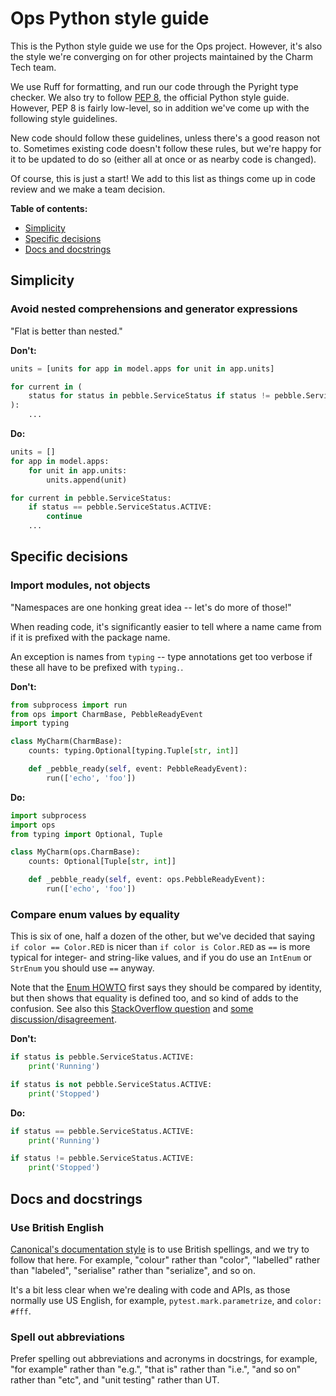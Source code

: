 # Ops Python style guide

This is the Python style guide we use for the Ops project. However, it's also the style we're converging on for other projects maintained by the Charm Tech team.

We use Ruff for formatting, and run our code through the Pyright type checker. We also try to follow [PEP 8](https://peps.python.org/pep-0008/), the official Python style guide. However, PEP 8 is fairly low-level, so in addition we've come up with the following style guidelines.

New code should follow these guidelines, unless there's a good reason not to. Sometimes existing code doesn't follow these rules, but we're happy for it to be updated to do so (either all at once or as nearby code is changed).

Of course, this is just a start! We add to this list as things come up in code review and we make a team decision.


**Table of contents:**

* [Simplicity](#simplicity)
* [Specific decisions](#specific-decisions)
* [Docs and docstrings](#docs-and-docstrings)


## Simplicity

### Avoid nested comprehensions and generator expressions

"Flat is better than nested."

**Don't:**

```python
units = [units for app in model.apps for unit in app.units]

for current in (
    status for status in pebble.ServiceStatus if status != pebble.ServiceStatus.ACTIVE
):
    ...
```

**Do:**

```python
units = []
for app in model.apps:
    for unit in app.units:
        units.append(unit)

for current in pebble.ServiceStatus:
    if status == pebble.ServiceStatus.ACTIVE:
        continue
    ...
```

## Specific decisions

### Import modules, not objects

"Namespaces are one honking great idea -- let's do more of those!"

When reading code, it's significantly easier to tell where a name came from if it is prefixed with the package name.

An exception is names from `typing` -- type annotations get too verbose if these all have to be prefixed with `typing.`.

**Don't:**

```python
from subprocess import run
from ops import CharmBase, PebbleReadyEvent
import typing

class MyCharm(CharmBase):
	counts: typing.Optional[typing.Tuple[str, int]]

	def _pebble_ready(self, event: PebbleReadyEvent):
		run(['echo', 'foo'])
```

**Do:**

```python
import subprocess
import ops
from typing import Optional, Tuple

class MyCharm(ops.CharmBase):
	counts: Optional[Tuple[str, int]]

	def _pebble_ready(self, event: ops.PebbleReadyEvent):
		run(['echo', 'foo'])
```


### Compare enum values by equality

This is six of one, half a dozen of the other, but we've decided that saying `if color == Color.RED` is nicer than `if color is Color.RED` as `==` is more typical for integer- and string-like values, and if you do use an `IntEnum` or `StrEnum` you should use `==` anyway.

Note that the [Enum HOWTO](https://docs.python.org/3/howto/enum.html#comparisons) first says they should be compared by identity, but then shows that equality is defined too, and so kind of adds to the confusion. See also this [StackOverflow question](https://stackoverflow.com/questions/25858497/should-enum-instances-be-compared-by-identity-or-equality) and [some discussion/disagreement](https://github.com/pylint-dev/pylint/issues/5356).

**Don't:**

```python
if status is pebble.ServiceStatus.ACTIVE:
    print('Running')

if status is not pebble.ServiceStatus.ACTIVE:
    print('Stopped')
```

**Do:**

```python
if status == pebble.ServiceStatus.ACTIVE:
    print('Running')

if status != pebble.ServiceStatus.ACTIVE:
    print('Stopped')
```


## Docs and docstrings

### Use British English

[Canonical's documentation style](https://docs.ubuntu.com/styleguide/en/) is to use British spellings, and we try to follow that here. For example, "colour" rather than "color", "labelled" rather than "labeled", "serialise" rather than "serialize", and so on.

It's a bit less clear when we're dealing with code and APIs, as those normally use US English, for example, `pytest.mark.parametrize`, and `color: #fff`.


### Spell out abbreviations

Prefer spelling out abbreviations and acronyms in docstrings, for example, "for example" rather than "e.g.", "that is" rather than "i.e.", "and so on" rather than "etc", and "unit testing" rather than UT.
